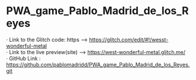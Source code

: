 # PWA_game_Pablo_Madrid_de_los_Reyes

· Link to the Glitch code: https --> https://glitch.com/edit/#!/wesst-wonderful-metal \
· Link to the live preview(site) --> [ https://west-wonderful-metal.glitch.me/ ](https://west-wonderful-metal.glitch.me) \
· GitHub Link : https://github.com/pablomadridd/PWA_game_Pablo_Madrid_de_los_Reyes.git

